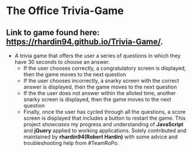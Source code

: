 # The Office Trivia-Game
## Link to game found here: https://rhardin94.github.io/Trivia-Game/.
* A trivia game that offers the user a series of questions in which they have 30 seconds to choose an answer.
    * If the user chooses correctly, a congratulatory screen is displayed, then the game moves to the next question
    * If the user chooses incorrectly, a snarky screen with the correct answer is displayed, then the game moves to the next question
    * If the the user does not answer within the alloted time, another snarky screen is displayed, then the game moves to the next question
    * Finally, once the user has cycled through all the questions, a score screen is displayed that includes a button to restart the game.
This project *showcases* my progress and understanding of **JavaScript** and **jQuery** applied to working applications.
Solely contributed and maintained by **rhardin94(Robert Hardin)** with some advice and troubleshooting help from #TeamRoPo.